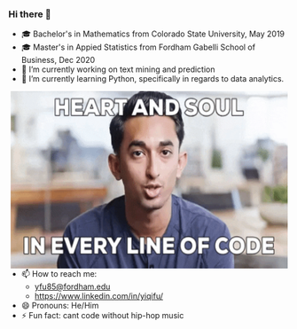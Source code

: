 ### Hi there 👋

- 🎓 Bachelor's in Mathematics from Colorado State University, May 2019
- 🎓 Master's in Appied Statistics from Fordham Gabelli School of Business, Dec 2020
- 🔭 I’m currently working on text mining and prediction
- 🌱 I’m currently learning Python, specifically in regards to data analytics.
<img align="right" alt="GIF" src="https://github.com/fufufu-hub/fufufu-hub/blob/main/giphy.gif?raw=true" width="500" height="320" />

- 📫 How to reach me: 
  - yfu85@fordham.edu
  - https://www.linkedin.com/in/yiqifu/
- 😄 Pronouns: He/Him
- ⚡ Fun fact: cant code without hip-hop music
